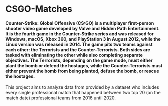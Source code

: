 # CSGO-Matches


#### Counter-Strike: Global Offensive (CS:GO) is a multiplayer first-person shooter video game developed by Valve and Hidden Path Entertainment. It is the fourth game in the Counter-Strike series and was released for Windows, macOS, Xbox 360, and PlayStation 3 in August 2012, while the Linux version was released in 2014. The game pits two teams against each other: the Terrorists and the Counter-Terrorists. Both sides are tasked with eliminating the other while also completing separate objectives. The Terrorists, depending on the game mode, must either plant the bomb or defend the hostages, while the Counter-Terrorists must either prevent the bomb from being planted, defuse the bomb, or rescue the hostages.

This project aims to analyze data from provided by a dataset who includes every single professional match that happened between two top 20 (on the match date) professional teams from 2016 until 2020.
